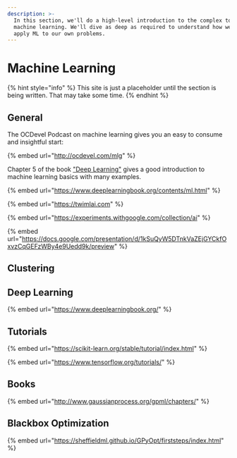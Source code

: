 ```yaml
---
description: >-
  In this section, we'll do a high-level introduction to the complex topic of
  machine learning. We'll dive as deep as required to understand how we can
  apply ML to our own problems.
---
```


# Machine Learning

{% hint style="info" %}
This site is just a placeholder until the section is being written. That may take some time.
{% endhint %}

## General

The OCDevel Podcast on machine learning gives you an easy to consume and insightful start:

{% embed url="http://ocdevel.com/mlg" %}

Chapter 5 of the book ["Deep Learning"](https://www.deeplearningbook.org/) gives a good introduction to machine learning basics with many examples.

{% embed url="https://www.deeplearningbook.org/contents/ml.html" %}

{% embed url="https://twimlai.com" %}

{% embed url="https://experiments.withgoogle.com/collection/ai" %}

{% embed url="https://docs.google.com/presentation/d/1kSuQyW5DTnkVaZEjGYCkfOxvzCqGEFzWBy4e9Uedd9k/preview" %}



## Clustering

## Deep Learning

{% embed url="https://www.deeplearningbook.org/" %}

## Tutorials

{% embed url="https://scikit-learn.org/stable/tutorial/index.html" %}

{% embed url="https://www.tensorflow.org/tutorials/" %}

## Books

{% embed url="http://www.gaussianprocess.org/gpml/chapters/" %}

## Blackbox Optimization

{% embed url="https://sheffieldml.github.io/GPyOpt/firststeps/index.html" %}
